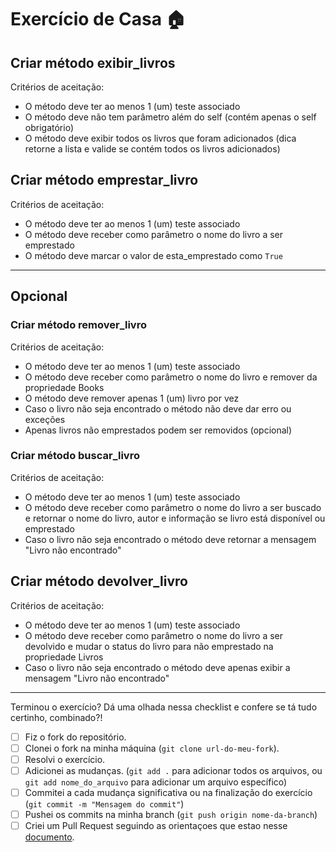 # Exercício de Casa 🏠 

## Criar método exibir_livros
Critérios de aceitação:
- O método deve ter ao menos 1 (um) teste associado
- O método deve não tem parâmetro além do self (contém apenas o self obrigatório)
- O método deve exibir todos os livros que foram adicionados
(dica retorne a lista e valide se contém todos os livros adicionados)

## Criar método emprestar_livro
Critérios de aceitação:
- O método deve ter ao menos 1 (um) teste associado
- O método deve receber como parâmetro o nome do livro a ser emprestado
- O método deve marcar o valor de esta_emprestado como `True`


*******

## Opcional

### Criar método remover_livro 
Critérios de aceitação:
- O método deve ter ao menos 1 (um) teste associado
- O método deve receber como parâmetro o nome do livro e remover da propriedade Books
- O método deve remover apenas 1 (um) livro por vez
- Caso o livro não seja encontrado o método não deve dar erro ou exceções
- Apenas livros não emprestados podem ser removidos (opcional)

### Criar método buscar_livro
Critérios de aceitação:
- O método deve ter ao menos 1 (um) teste associado
- O método deve receber como parâmetro o nome do livro a ser buscado e retornar o nome do livro, autor e informação se livro está disponível ou emprestado
- Caso o livro não seja encontrado o método deve retornar a mensagem "Livro não encontrado"

## Criar método devolver_livro 
Critérios de aceitação:
- O método deve ter ao menos 1 (um) teste associado
- O método deve receber como parâmetro o nome do livro a ser devolvido e mudar o status do livro para não emprestado na propriedade Livros
- Caso o livro não seja encontrado o método deve apenas exibir a mensagem "Livro não encontrado"

---

Terminou o exercício? Dá uma olhada nessa checklist e confere se tá tudo certinho, combinado?!

- [ ] Fiz o fork do repositório.
- [ ] Clonei o fork na minha máquina (`git clone url-do-meu-fork`).
- [ ] Resolvi o exercício.
- [ ] Adicionei as mudanças. (`git add .` para adicionar todos os arquivos, ou `git add nome_do_arquivo` para adicionar um arquivo específico)
- [ ] Commitei a cada mudança significativa ou na finalização do exercício (`git commit -m "Mensagem do commit"`)
- [ ] Pushei os commits na minha branch (`git push origin nome-da-branch`)
- [ ] Criei um Pull Request seguindo as orientaçoes que estao nesse [documento](https://github.com/reprograma/on26-python-s08-projeto-guiado-II/blob/main/exercicios/para-casa/instrucoes-pull-request.md).
